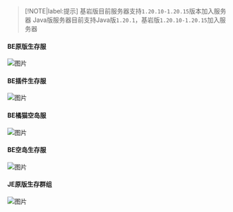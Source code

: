 > [!NOTE|label:提示]
> 基岩版目前服务器支持`1.20.10-1.20.15`版本加入服务器
> Java版服务器目前支持Java版`1.20.1`，基岩版`1.20.10-1.20.15`加入服务器
#### BE原版生存服
![图片](https://motdbe.blackbe.work/status_img?host=play.hmmc.top:19133)
#### BE插件生存服
![图片](https://motdbe.blackbe.work/status_img?host=play.hmmc.top:22222)
#### BE橘猫空岛服
![图片](https://motdbe.blackbe.work/status_img?host=play.hmmc.top:19135)
#### BE空岛生存服
![图片](https://motdbe.blackbe.work/status_img?host=play.hmmc.top:54056)
#### JE原版生存群组
![图片](https://motdbe.blackbe.work/status_img/java?host=play.hmmc.top:25565)